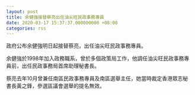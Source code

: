 ```yaml
---
layout: post
title: 余健強接替蔡亮出任油尖旺民政事務專員
date: 2020-03-17 15:37:37.000000000 +08:00
categories: rss
---
```


政府公布余健強明日起接替蔡亮，出任油尖旺民政事務專員。

余健強於1998年加入政務職系，曾於多個政策局工作，他調任油尖旺民政事務專員前，出任民政事務局首席助理秘書長。

蔡亮去年10月曾兼任南區民政事務專員及南區選舉主任，她當時裁定香港眾志秘書長黃之鋒，參選區議會選舉的提名無效。

